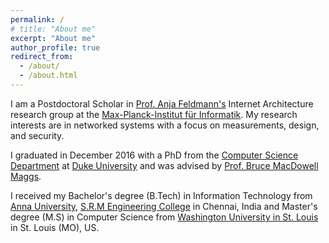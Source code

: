 ```yaml
---
permalink: /
# title: "About me"
excerpt: "About me"
author_profile: true
redirect_from: 
  - /about/
  - /about.html
---
```


I am a Postdoctoral Scholar in [Prof. Anja Feldmann's](https://www.mpi-inf.mpg.de/inet/people/anja-feldmann/) Internet Architecture research group at the [Max-Planck-Institut für Informatik](https://www.mpi-inf.mpg.de/home/). My research interests are in networked systems with a focus on measurements, design, and security.

I graduated in December 2016 with a PhD from the [Computer Science Department](https://www.cs.duke.edu) at [Duke University](https://www.duke.edu) and was advised by [Prof. Bruce MacDowell Maggs](https://users.cs.duke.edu/~bmm/).

I received my Bachelor's degree (B.Tech) in Information Technology from [Anna University](http://www.annauniv.edu/), [S.R.M Engineering College](http://www.srmuniv.ac.in/) in Chennai, India and Master's degree (M.S) in Computer Science from [Washington University in St. Louis](http://www.wustl.edu/) in St. Louis (MO), US.
